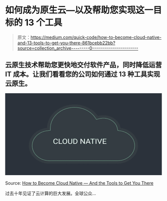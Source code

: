 # 如何成为原生云—以及帮助您实现这一目标的 13 个工具

> 原文：<https://medium.com/quick-code/how-to-become-cloud-native-and-13-tools-to-get-you-there-861bcebb22bb?source=collection_archive---------0----------------------->

## 云原生技术帮助您更快地交付软件产品，同时降低运营 IT 成本。让我们看看您的公司如何通过 13 种工具实现云原生。

![](img/e9e910577e00faca4bae81d8c4350d0c.png)

Source: [How to Become Cloud Native — And the Tools to Get You There](https://codersociety.com/blog/articles/cloud-native-tools)

过去十年见证了云计算的巨大发展。全球公众…